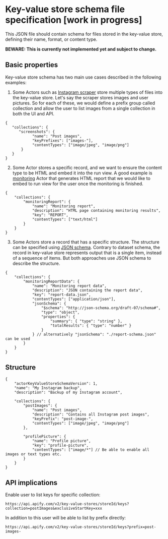 # Key-value store schema file specification [work in progress]

This JSON file should contain schema for files stored in the key-value store,
defining their name, format, or content type.

**BEWARE: This is currently not implemented yet and subject to change.**

## Basic properties

Key-value store schema has two main use cases described in the following examples:

1. Some Actors such as [Instagram scraper](https://apify.com/jaroslavhejlek/instagram-scraper)
store multiple types of files into the key-value store. Let's say the scraper stores images and user pictures.
So for each of these, we would define a prefix group called collection and allow the user to list images from a single collection in both the
UI and API.

```jsonc
{
   "collections": {
      "screenshots": {
            "name": "Post images",
            "keyPrefixes": ["images-"],
            "contentTypes": ["image/jpeg", "image/png"]
       }
   }
}
```

2. Some Actor stores a specific record, and we want to ensure the content type to be HTML and embed it into the run view.
A good example is [monitoring](https://apify.com/apify/monitoring#check-frequency) Actor that generates HTML report that we would
like to embed to run view for the user once the monitoring is finished.

```jsonc
{
    "collections": {
        "monitoringReport": {
            "name": "Monitoring report",
            "description": "HTML page containing monitoring results",
            "key": "REPORT",
            "contentTypes": ["text/html"]
        }
    }
}
```

3. Some Actors store a record that has a specific structure. The structure can be specified using [JSON schema](https://json-schema.org/draft-07).
Contrary to dataset schema, the record in key-value store represents output that is a single item, instead of a sequence of items. But both approaches use JSON schema to describe the structure.

```jsonc
{
    "collections": {
        "monitoringReportData": {
            "name": "Monitoring report data",
            "description": "JSON containing the report data",
            "key": "report-data.json",
            "contentTypes": ["application/json"],
            "jsonSchema": {
                "$schema": "http://json-schema.org/draft-07/schema#",
                "type": "object",
                "properties": {
                    "summary": { "type": "string" },
                    "totalResults": { "type": "number" }
                }
            } // alternatively "jsonSchema": "./report-schema.json" can be used
        }
    }
}
```

## Structure

```jsonc
{
    "actorKeyValueStoreSchemaVersion": 1,
    "name": "My Instagram backup",
    "description": "Backup of my Instagram account",
    
    "collections": {
        "postImages": {
            "name": "Post images",
            "description": "Contains all Instagram post images",
            "keyPrefix": "post-image-",
            "contentTypes": ["image/jpeg", "image/png"]
        },

        "profilePicture": {
            "name": "Profile picture",
            "key": "profile-picture",
            "contentTypes": ["image/*"] // Be able to enable all images or text types etc.
        }
    }
}
```

## API implications

Enable user to list keys for specific collection:

```
https://api.apify.com/v2/key-value-stores/storeId/keys?collection=postImages&exclusiveStartKey=xxx
```

In addition to this user will be able to list by prefix directly:

```
https://api.apify.com/v2/key-value-stores/storeId/keys?prefix=post-images-
```
